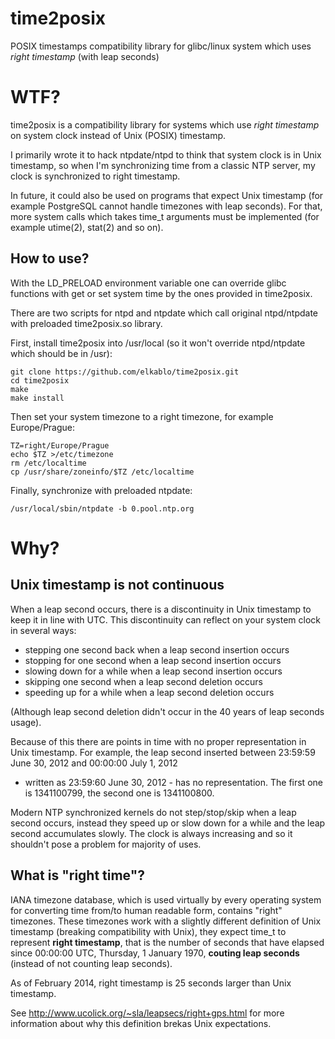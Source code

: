 time2posix
==========

POSIX timestamps compatibility library for glibc/linux system which uses *right timestamp* (with leap seconds)

# WTF?

time2posix is a compatibility library for systems which use *right timestamp* on system clock
instead of Unix (POSIX) timestamp.

I primarily wrote it to hack ntpdate/ntpd to think that system clock is in Unix timestamp, so when
I'm synchronizing time from a classic NTP server, my clock is synchronized to right timestamp.

In future, it could also be used on programs that expect Unix timestamp (for example PostgreSQL cannot handle
timezones with leap seconds). For that, more system calls which takes time_t arguments must be implemented
(for example utime(2), stat(2) and so on).

## How to use?

With the LD_PRELOAD environment variable one can override glibc functions with get or set system time by
the ones provided in time2posix.

There are two scripts for ntpd and ntpdate which call original ntpd/ntpdate with preloaded time2posix.so library.

First, install time2posix into /usr/local (so it won't override ntpd/ntpdate which should be in /usr):

    git clone https://github.com/elkablo/time2posix.git
    cd time2posix
    make
    make install

Then set your system timezone to a right timezone, for example Europe/Prague:

    TZ=right/Europe/Prague
    echo $TZ >/etc/timezone
    rm /etc/localtime
    cp /usr/share/zoneinfo/$TZ /etc/localtime

Finally, synchronize with preloaded ntpdate:

    /usr/local/sbin/ntpdate -b 0.pool.ntp.org

# Why?

## Unix timestamp is not continuous

When a leap second occurs, there is a discontinuity in Unix timestamp to keep it in line with UTC.
This discontinuity can reflect on your system clock in several ways:

- stepping one second back when a leap second insertion occurs
- stopping for one second when a leap second insertion occurs
- slowing down for a while when a leap second insertion occurs
- skipping one second when a leap second deletion occurs
- speeding up for a while when a leap second deletion occurs

(Although leap second deletion didn't occur in the 40 years of leap seconds usage).

Because of this there are points in time with no proper representation in Unix timestamp.
For example, the leap second inserted between 23:59:59 June 30, 2012 and 00:00:00 July 1, 2012
- written as 23:59:60 June 30, 2012 - has no representation. The first one is 1341100799, the
second one is 1341100800.

Modern NTP synchronized kernels do not step/stop/skip when a leap second occurs, instead
they speed up or slow down for a while and the leap second accumulates slowly. The clock
is always increasing and so it shouldn't pose a problem for majority of uses.

## What is "right time"?

IANA timezone database, which is used virtually by every operating system for converting
time from/to human readable form, contains "right" timezones. These timezones work with
a slightly different definition of Unix timestamp (breaking compatibility with Unix),
they expect time_t to represent **right timestamp**, that is the number of seconds that have
elapsed since 00:00:00 UTC, Thursday, 1 January 1970, **couting leap seconds** (instead of
not counting leap seconds).

As of February 2014, right timestamp is 25 seconds larger than Unix timestamp.

See http://www.ucolick.org/~sla/leapsecs/right+gps.html for more information about why
this definition brekas Unix expectations.
